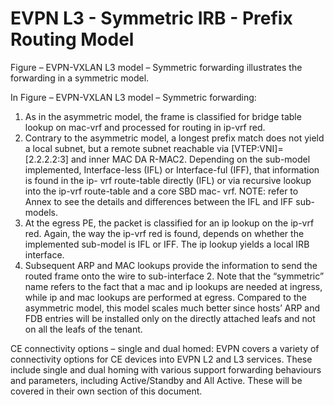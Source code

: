 # EVPN L3 - Symmetric IRB - Prefix Routing Model 

Figure – EVPN-VXLAN L3 model – Symmetric forwarding illustrates the forwarding in a symmetric model. 
 

In Figure – EVPN-VXLAN L3 model – Symmetric forwarding: 
1.	As in the asymmetric model, the frame is classified for bridge table lookup on mac-vrf and processed for routing in ip-vrf red. 
2.	Contrary to the asymmetric model, a longest prefix match does not yield a local subnet, but a remote subnet reachable via [VTEP:VNI]=[2.2.2.2:3] and inner MAC DA R-MAC2. Depending on the sub-model implemented, Interface-less (IFL) or Interface-ful (IFF), that information is found in the ip- vrf route-table directly (IFL) or via recursive lookup into the ip-vrf route-table and a core SBD mac- vrf. NOTE: refer to Annex to see the details and differences between the IFL and IFF sub-models. 
3.	At the egress PE, the packet is classified for an ip lookup on the ip-vrf red. Again, the way the ip-vrf red is found, depends on whether the implemented sub-model is IFL or IFF. The ip lookup yields a local IRB interface. 
4.	Subsequent ARP and MAC lookups provide the information to send the routed frame onto the wire to sub-interface 2. 
Note that the “symmetric” name refers to the fact that a mac and ip lookups are needed at ingress, while ip and mac lookups are performed at egress. 
Compared to the asymmetric model, this model scales much better since hosts’ ARP and FDB entries will be installed only on the directly attached leafs and not on all the leafs of the tenant.

CE connectivity options – single and dual homed:
	EVPN covers a variety of connectivity options for CE devices into EVPN L2 and L3 services. These include single and dual homing with various support forwarding behaviours and parameters, including Active/Standby and All Active. These will be covered in their own section of this document.
